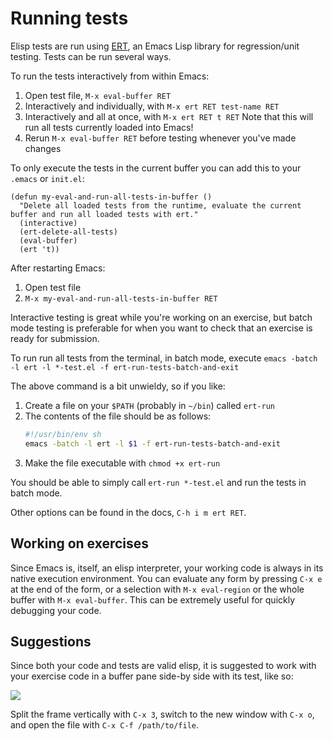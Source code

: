 # Running tests

Elisp tests are run using [ERT](http://www.emacswiki.org/emacs/ErtTestLibrary), an Emacs Lisp library for regression/unit
testing. Tests can be run several ways.

To run the tests interactively from within Emacs:

1. Open test file, `M-x eval-buffer RET`
2. Interactively and individually, with `M-x ert RET test-name RET`
3. Interactively and all at once, with `M-x ert RET t RET`
   Note that this will run all tests currently loaded into Emacs!
4. Rerun `M-x eval-buffer RET` before testing whenever you've made changes

To only execute the tests in the current buffer you can add this to your `.emacs` or `init.el`:

```elisp
(defun my-eval-and-run-all-tests-in-buffer ()
  "Delete all loaded tests from the runtime, evaluate the current buffer and run all loaded tests with ert."
  (interactive)
  (ert-delete-all-tests)
  (eval-buffer)
  (ert 't))
```

After restarting Emacs:

1. Open test file
2. `M-x my-eval-and-run-all-tests-in-buffer RET`

Interactive testing is great while you're working on an exercise, but batch mode
testing is preferable for when you want to check that an exercise is ready for
submission.

To run run all tests from the terminal, in batch mode, execute `emacs -batch -l ert -l *-test.el -f ert-run-tests-batch-and-exit`

The above command is a bit unwieldy, so if you like:

1. Create a file on your `$PATH` (probably in `~/bin`) called `ert-run`
2. The contents of the file should be as follows:
   ```sh
   #!/usr/bin/env sh
   emacs -batch -l ert -l $1 -f ert-run-tests-batch-and-exit
   ```
3. Make the file executable with `chmod +x ert-run`

You should be able to simply call `ert-run *-test.el` and run the tests
in batch mode.

Other options can be found in the docs, `C-h i m ert RET`.

## Working on exercises
Since Emacs is, itself, an elisp interpreter, your working code is always in its
native execution environment. You can evaluate any form by pressing `C-x e` at
the end of the form, or a selection with `M-x eval-region` or the whole buffer
with `M-x eval-buffer`. This can be extremely useful for quickly debugging your
code.

## Suggestions
Since both your code and tests are valid elisp, it is suggested to work with
your exercise code in a buffer pane side-by side with its test, like so:

![](/docs/img/dual-pane.png)

Split the frame vertically with `C-x 3`, switch to the new window with `C-x o`,
and open the file with `C-x C-f /path/to/file`.
